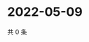 # 2022-05-09

共 0 条

<!-- BEGIN WEIBO -->
<!-- 最后更新时间 Mon May 09 2022 05:13:48 GMT+0800 (China Standard Time) -->

<!-- END WEIBO -->
